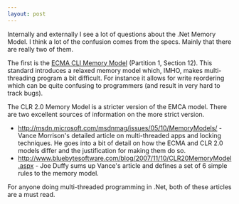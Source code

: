 ```yaml
---
layout: post
---
```

Internally and externally I see a lot of questions about the .Net Memory Model.  I think a lot of the confusion comes from the specs.  Mainly that there are really two of them.

The first is the [ECMA CLI Memory Model](http://www.ecma-international.org/publications/files/ECMA-ST/Ecma-335.pdf) (Partition 1, Section 12).  This standard introduces a relaxed memory model which, IMHO, makes multi-threading program a bit difficult.  For instance it allows for write reordering which can be quite confusing to programmers (and result in very hard to track bugs).

The CLR 2.0 Memory Model is a stricter version of the EMCA model.  There are two excellent sources of information on the more strict version.

  * <http://msdn.microsoft.com/msdnmag/issues/05/10/MemoryModels/>  \- Vance Morrison's detailed article on multi-threaded apps and locking techniques.  He goes into a bit of detail on how the ECMA and CLR 2.0 models differ and the justification for making them do so. 
  * <http://www.bluebytesoftware.com/blog/2007/11/10/CLR20MemoryModel.aspx> \- Joe Duffy sums up Vance's article and defines a set of 6 simple rules to the memory model. 

For anyone doing multi-threaded programming in .Net, both of these articles are a must read.

